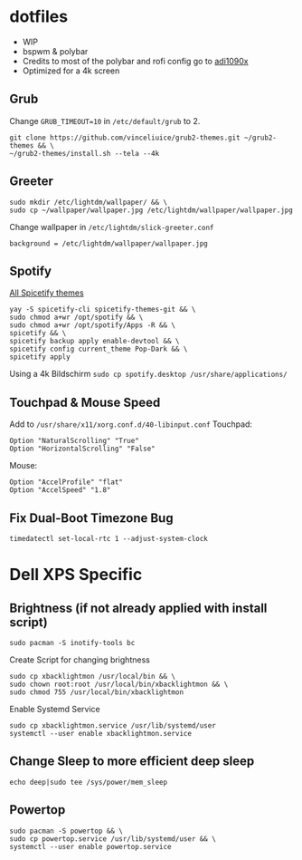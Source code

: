 # dotfiles

* WIP
* bspwm & polybar
* Credits to most of the polybar and rofi config go to [adi1090x](https://github.com/adi1090x/polybar-themes)
* Optimized for a 4k screen



## Grub

Change `GRUB_TIMEOUT=10` in  `/etc/default/grub` to 2. 

```
git clone https://github.com/vinceliuice/grub2-themes.git ~/grub2-themes && \
~/grub2-themes/install.sh --tela --4k 
```


## Greeter

```
sudo mkdir /etc/lightdm/wallpaper/ && \
sudo cp ~/wallpaper/wallpaper.jpg /etc/lightdm/wallpaper/wallpaper.jpg
```
Change wallpaper in `/etc/lightdm/slick-greeter.conf`

```
background = /etc/lightdm/wallpaper/wallpaper.jpg
```


## Spotify

[All Spicetify themes](https://github.com/morpheusthewhite/spicetify-themes/wiki/Themes-preview)
```
yay -S spicetify-cli spicetify-themes-git && \
sudo chmod a+wr /opt/spotify && \
sudo chmod a+wr /opt/spotify/Apps -R && \
spicetify && \
spicetify backup apply enable-devtool && \
spicetify config current_theme Pop-Dark && \
spicetify apply 
```

Using a 4k Bildschirm `sudo cp spotify.desktop /usr/share/applications/`

## Touchpad & Mouse Speed 
 
Add to `/usr/share/x11/xorg.conf.d/40-libinput.conf`
Touchpad:
```
Option "NaturalScrolling" "True"
Option "HorizontalScrolling" "False" 
```
Mouse:
```
Option "AccelProfile" "flat"
Option "AccelSpeed" "1.8"
```

## Fix Dual-Boot Timezone Bug
```
timedatectl set-local-rtc 1 --adjust-system-clock
```

# Dell XPS Specific

## Brightness (if not already applied with install script)

```
sudo pacman -S inotify-tools bc
```

Create Script for changing brightness
```
sudo cp xbacklightmon /usr/local/bin && \
sudo chown root:root /usr/local/bin/xbacklightmon && \
sudo chmod 755 /usr/local/bin/xbacklightmon
```
Enable Systemd Service 

```
sudo cp xbacklightmon.service /usr/lib/systemd/user
systemctl --user enable xbacklightmon.service
```

## Change Sleep to more efficient deep sleep
```
echo deep|sudo tee /sys/power/mem_sleep
```

## Powertop
```
sudo pacman -S powertop && \
sudo cp powertop.service /usr/lib/systemd/user && \
systemctl --user enable powertop.service
```
